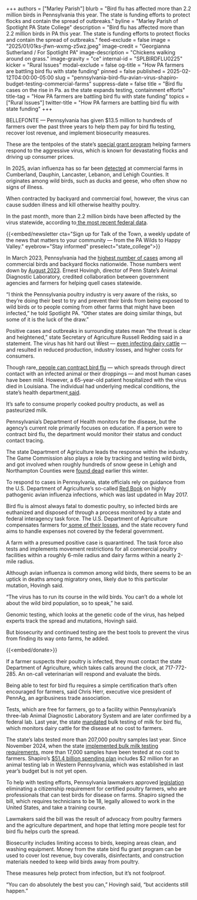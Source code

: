 +++
authors = ["Marley Parish"]
blurb = "Bird flu has affected more than 2.2 million birds in Pennsylvania this year. The state is funding efforts to protect flocks and contain the spread of outbreaks."
byline = "Marley Parish of Spotlight PA State College"
description = "Bird flu has affected more than 2.2 million birds in PA this year. The state is funding efforts to protect flocks and contain the spread of outbreaks."
feed-exclude = false
image = "2025/01/01ks-jfwn-wxmg-z5wz.jpeg"
image-credit = "Georgianna Sutherland / For Spotlight PA"
image-description = "Chickens walking around on grass."
image-gravity = "ce"
internal-id = "SPLBIRDFLU0225"
kicker = "Rural Issues"
modal-exclude = false
og-title = "How PA farmers are battling bird flu with state funding"
pinned = false
published = 2025-02-12T04:00:00-05:00
slug = "pennsylvania-bird-flu-avian-virus-shapiro-budget-testing-commercial-farms"
suppress-date = false
title = "Bird flu cases on the rise in Pa. as the state expands testing, containment efforts"
title-tag = "How PA farmers are battling bird flu with state funding"
topics = ["Rural Issues"]
twitter-title = "How PA farmers are battling bird flu with state funding"
+++

BELLEFONTE — Pennsylvania has given $13.5 million to hundreds of farmers over the past three years to help them pay for bird flu testing, recover lost revenue, and implement biosecurity measures.

These are the tentpoles of the state’s <a href="https://www.pa.gov/services/pda/apply-for-the-highly-pathogenic-avian-influenza-recovery-reimbursement-grant.html">special grant program</a> helping farmers respond to the aggressive virus, which is known for devastating flocks and driving up consumer prices.

In 2025, avian influenza has so far been <a href="https://padeptag.maps.arcgis.com/apps/webappviewer/index.html?id=a9066a3d68a443a08043766cb84bf4ae">detected</a> at commercial farms in Cumberland, Dauphin, Lancaster, Lebanon, and Lehigh Counties. It originates among wild birds, such as ducks and geese, who often show no signs of illness.

When contracted by backyard and commercial fowl, however, the virus can cause sudden illness and kill otherwise healthy poultry.

In the past month, more than 2.2 million birds have been affected by the virus statewide, according to<a href="https://www.aphis.usda.gov/livestock-poultry-disease/avian/avian-influenza/hpai-detections/commercial-backyard-flocks"> the most recent federal data</a>.

{{<embed/newsletter cta="Sign up for Talk of the Town, a weekly update of the news that matters to your community — from the PA Wilds to Happy Valley." eyebrow="Stay informed" preselect="state_college">}}

In March 2023, Pennsylvania had the <a href="https://www.inquirer.com/news/bird-flu-outbreak-pennsylvania-20230309.html">highest number of cases</a> among all commercial birds and backyard flocks nationwide. Those numbers went down by <a href="https://www.fox43.com/article/life/animals/pennsylvania-declared-free-avian-influenza-according-shapiro-administration/521-33a41bc0-2846-4c1f-b61b-5a121b701638#:~:text=The%20last%20confirmed%20infection%20of,we%20did%2C%22%20he%20continued.">August 2023</a>. Ernest Hovingh, director of Penn State’s Animal Diagnostic Laboratory, credited collaboration between government agencies and farmers for helping quell cases statewide.

“I think the Pennsylvania poultry industry is very aware of the risks, so they’re doing their best to try and prevent their birds from being exposed to wild birds or to people coming from other farms that might have been infected,” he told Spotlight PA. “Other states are doing similar things, but some of it is the luck of the draw.”

Positive cases and outbreaks in surrounding states mean “the threat is clear and heightened,” state Secretary of Agriculture Russell Redding said in a statement. The virus has hit hard out West — <a href="https://kffhealthnews.org/news/article/bird-flu-spread-cattle-poultry-pandemic-cdc/">even infecting dairy cattle</a> — and resulted in reduced production, industry losses, and higher costs for consumers.

Though rare,<a href="https://www.cdc.gov/bird-flu/signs-symptoms/index.html"> people can contract bird flu</a> — which spreads through direct contact with an infected animal or their droppings — and most human cases have been mild. However, a 65-year-old patient hospitalized with the virus died in Louisiana. The individual had underlying medical conditions, the state’s health department<a href="https://ldh.la.gov/news/H5N1-death"> said</a>.

It’s safe to consume properly cooked poultry products, as well as pasteurized milk.

Pennsylvania’s Department of Health monitors for the disease, but the agency’s current role primarily focuses on education. If a person were to contract bird flu, the department would monitor their status and conduct contact tracing.

The state Department of Agriculture leads the response within the industry. The Game Commission also plays a role by tracking and testing wild birds, and got involved when roughly hundreds of snow geese in Lehigh and Northampton Counties were <a href="https://www.lehighvalleynews.com/environment-science/200-snow-geese-dead-in-lehigh-northampton-counties-bird-flu-likely-cause">found dead</a> earlier this winter.

To respond to cases in Pennsylvania, state officials rely on guidance from the U.S. Department of Agriculture’s so-called <a href="https://www.aphis.usda.gov/sites/default/files/hpai_response_plan.pdf">Red Book</a> on highly pathogenic avian influenza infections, which was last updated in May 2017.

Bird flu is almost always fatal to domestic poultry, so infected birds are euthanized and disposed of through a process monitored by a state and federal interagency task force. The U.S. Department of Agriculture compensates farmers for<a href="https://www.aphis.usda.gov/sites/default/files/fs-hpai-indemnity-and-compensation.508.pdf"> some of their losses</a>, and the state recovery fund aims to handle expenses not covered by the federal government.

A farm with a presumed positive case is quarantined. The task force also tests and implements movement restrictions for all commercial poultry facilities within a roughly 6-mile radius and dairy farms within a nearly 2-mile radius.

Although avian influenza is common among wild birds, there seems to be an uptick in deaths among migratory ones, likely due to this particular mutation, Hovingh said.

“The virus has to run its course in the wild birds. You can’t do a whole lot about the wild bird population, so to speak,” he said.

Genomic testing, which looks at the genetic code of the virus, has helped experts track the spread and mutations, Hovingh said.

But biosecurity and continued testing are the best tools to prevent the virus from finding its way onto farms, he added.

{{<embed/donate>}}

If a farmer suspects their poultry is infected, they must contact the state Department of Agriculture, which takes calls around the clock, at 717-772-285. An on-call veterinarian will respond and evaluate the birds.

Being able to test for bird flu requires a simple certification that’s often encouraged for farmers, said Chris Herr, executive vice president of PennAg, an agribusiness trade association.

Tests, which are free for farmers, go to a facility within Pennsylvania’s three-lab Animal Diagnostic Laboratory System and are later confirmed by a federal lab. Last year, the state <a href="https://www.pa.gov/agencies/pda/newsroom/pa-requires-bulk-milk-testing-to-protect-dairy--poultry-industri.html">mandated</a> bulk testing of milk for bird flu, which monitors dairy cattle for the disease at no cost to farmers.

The state’s labs tested more than 207,000 poultry samples last year. Since November 2024, when the state <a href="https://www.pa.gov/agencies/pda/newsroom/pa-requires-bulk-milk-testing-to-protect-dairy--poultry-industri.html#:~:text=Pennsylvania%20Requires%20Precautionary%20Bulk%20Milk,Poultry%20Industries%20from%20Avian%20Influenza&amp;text=At%20no%20cost%20to%20farmers,prevent%20the%20spread%20of%20HPAI.">implemented bulk milk testing requirements</a>, more than 17,000 samples have been tested at no cost to farmers. Shapiro’s <a href="https://www.spotlightpa.org/news/2025/02/josh-shapiro-pennsylvania-budget-legal-weed/">$51.4 billion spending plan</a> includes $2 million for an animal testing lab in Western Pennsylvania, which was established in last year’s budget but is not yet open.

To help with testing efforts, Pennsylvania lawmakers approved <a href="https://www.legis.state.pa.us/cfdocs/billinfo/billinfo.cfm?syear=2025&amp;sind=0&amp;body=H&amp;type=B&amp;bn=324">legislation</a> eliminating a citizenship requirement for certified poultry farmers, who are professionals that can test birds for disease on farms. Shapiro signed the bill, which requires technicians to be 18, legally allowed to work in the United States, and take a training course.

Lawmakers said the bill was the result of advocacy from poultry farmers and the agriculture department, and hope that letting more people test for bird flu helps curb the spread.

Biosecurity includes limiting access to birds, keeping areas clean, and washing equipment. Money from the state bird flu grant program can be used to cover lost revenue, buy coveralls, disinfectants, and construction materials needed to keep wild birds away from poultry.

These measures help protect from infection, but it’s not foolproof.

“You can do absolutely the best you can,” Hovingh said, “but accidents still happen.”

